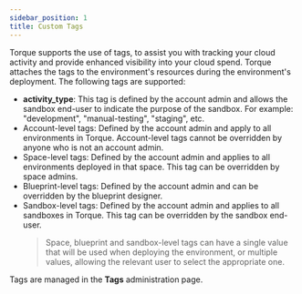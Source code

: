 ```yaml
---
sidebar_position: 1
title: Custom Tags
---
```


Torque supports the use of tags, to assist you with tracking your cloud activity and provide enhanced visibility into your cloud spend. Torque attaches the tags to the environment's resources during the environment's deployment.
The following tags are supported:
* **activity_type**: This tag is defined by the account admin and allows the sandbox end-user to indicate the purpose of the sandbox. For example: "development", "manual-testing", "staging", etc.
* Account-level tags: Defined by the account admin and apply to all environments in Torque. Account-level tags cannot be overridden by anyone who is not an account admin.
* Space-level tags: Defined by the account admin and applies to all environments deployed in that space. This tag can be overridden by space admins.
* Blueprint-level tags: Defined by the account admin and can be overridden by the blueprint designer.
* Sandbox-level tags: Defined by the account admin and applies to all sandboxes in Torque. This tag can be overridden by the sandbox end-user.
  > Space, blueprint and sandbox-level tags can have a single value that will be used when deploying the environment, or multiple values, allowing the relevant user to select the appropriate one.

Tags are managed in the **Tags** administration page.

